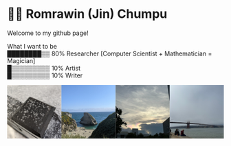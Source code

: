 # 👩‍💻 Romrawin (Jin) Chumpu 

Welcome to my github page!

What I want to be <br>
████████▒▒ 80% Researcher [Computer Scientist + Mathematician = Magician] <br>
█▒▒▒▒▒▒▒▒▒ 10% Artist <br>
█▒▒▒▒▒▒▒▒▒ 10% Writer

![Places](feature.png)
